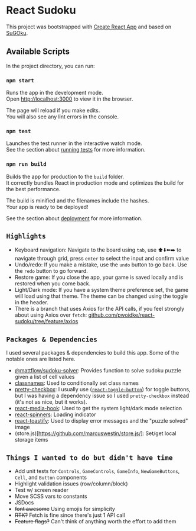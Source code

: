 # React Sudoku

This project was bootstrapped with [Create React App](https://github.com/facebook/create-react-app) and based on [SuGOku](https://sugoku.herokuapp.com/).

## Available Scripts

In the project directory, you can run:

### `npm start`

Runs the app in the development mode.\
Open [http://localhost:3000](http://localhost:3000) to view it in the browser.

The page will reload if you make edits.\
You will also see any lint errors in the console.

### `npm test`

Launches the test runner in the interactive watch mode.\
See the section about [running tests](https://facebook.github.io/create-react-app/docs/running-tests) for more information.

### `npm run build`

Builds the app for production to the `build` folder.\
It correctly bundles React in production mode and optimizes the build for the best performance.

The build is minified and the filenames include the hashes.\
Your app is ready to be deployed!

See the section about [deployment](https://facebook.github.io/create-react-app/docs/deployment) for more information.

## `Highlights`

- Keyboard navigation: Navigate to the board using `tab`, use ⬆️⬇️⬅️➡️ to navigate through grid, press `enter` to select the input and confirm value
- Undo/redo: If you make a mistake, use the `undo` button to go back. Use the `redo` button to go forward.
- Restore game: If you close the app, your game is saved locally and is restored when you come back.
- Light/Dark mode: If you have a system theme preference set, the game will load using that theme. The theme can be changed using the toggle in the header.
- There is a branch that uses Axios for the API calls, if you feel strongly about using Axios over `fetch`: [github.com/pwoidke/react-sudoku/tree/feature/axios](https://github.com/pwoidke/react-sudoku/tree/feature/axios)

## `Packages & Dependencies`

I used several packages & dependencies to build this app. Some of the notable ones are listed here.

- [@mattflow/sudoku-solver](https://github.com/mattflow/sudoku-solver): Provides function to solve sudoku puzzle given a list of cell values
- [classnames](https://github.com/JedWatson/classnames): Used to conditionally set class names
- [pretty-checkbox](https://github.com/lokesh-coder/pretty-checkbox): I usually use ([`react-toggle-button`](https://gdowens.github.io/react-toggle-button/)) for toggle buttons, but I was having a dependency issue so I used `pretty-checkbox` instead (it's not as nice, but it works).
- [react-media-hook](https://github.com/lessmess-dev/react-media-hook): Used to get the system light/dark mode selection
- [react-spinners](https://www.davidhu.io/react-spinners/): Loading indicator
- [react-toastify](https://fkhadra.github.io/react-toastify/): Used to display error messages and the "puzzle solved" image
- (store.js)[https://github.com/marcuswestin/store.js/]: Set/get local storage items

## `Things I wanted to do but didn't have time`

- Add unit tests for `Controls`, `GameControls`, `GameInfo`, `NewGameButtons`, `Cell`, and `Button` components
- Highlight validation issues (row/column/block)
- Test w/ screen reader
- Move SCSS vars to constants
- JSDocs
- ~~font awesome~~ Using emojis for simplicity
- ~~RTK?~~ Fetch is fine since there's just 1 API call
- ~~Feature flags?~~ Can't think of anything worth the effort to add them
